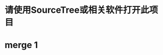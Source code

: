 <!--
 * @Author: yangrongxin
 * @Date: 2022-09-28 22:12:23
 * @LastEditors: yangrongxin
 * @LastEditTime: 2022-09-28 23:42:30
-->
# 请使用SourceTree或相关软件打开此项目

# merge 1
